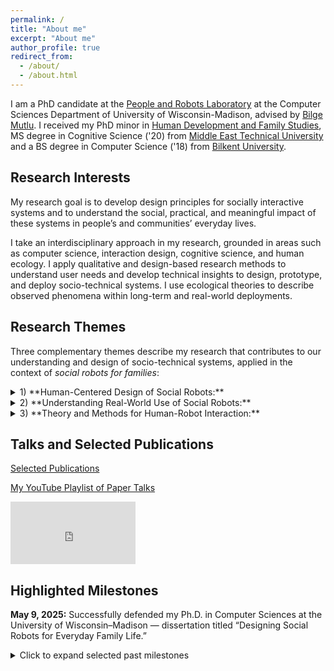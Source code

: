 ```yaml
---
permalink: /
title: "About me"
excerpt: "About me"
author_profile: true
redirect_from: 
  - /about/
  - /about.html
---
```


I am a PhD candidate at the [People and Robots Laboratory](https://peopleandrobots.wisc.edu/staff/cagiltay-bengisu/) at the Computer Sciences Department of University of Wisconsin-Madison, advised by [Bilge Mutlu](http://bilgemutlu.com). I received my PhD minor in [Human Development and Family Studies](https://humanecology.wisc.edu/academics/graduate-programs/human-development-family-studies/), MS degree in Cognitive Science ('20) from [Middle East Technical University](https://cogs.metu.edu.tr/en) and a BS degree in Computer Science ('18) from [Bilkent University](https://w3.cs.bilkent.edu.tr). 


## Research Interests
My research goal is to develop design principles for socially interactive systems and to understand the social, practical, and meaningful impact of these systems in people’s and communities’ everyday lives.

I take an interdisciplinary approach in my research, grounded in areas such as computer science, interaction design, cognitive science, and human ecology. I apply qualitative and design-based research methods to understand user needs and develop technical insights to design, prototype, and deploy socio-technical systems. I use ecological theories to describe observed phenomena within long-term and real-world deployments.

## Research Themes
Three complementary themes describe my research that contributes to our understanding and design of socio-technical systems, applied in the context of _social robots for families_:

<details>
  <summary> 
1) **Human-Centered Design of Social Robots:**</summary>
- I identify the practical needs and preferences of users for integrating socially interactive systems into daily life, through methods such as participatory design, qualitative interviews, or technology probe studies in real-world settings. I translate these understandings into technical insights that guide design requirements and I conduct iterative design and development processes to prototype social robots for real world use.

- Examples | Designing [in-home robots](https://bengisucagiltay.github.io/publications/IDC20) as [reading companions](https://bengisucagiltay.github.io/publications/IDC22), for [caretaking](https://bengisucagiltay.github.io/publications/IDC22short), as [homework assistants](https://bengisucagiltay.github.io/publications/IDC23) | Designing [unboxing experiences](https://bengisucagiltay.github.io/publications/CHI22) and [emotional expressions](https://bengisucagiltay.github.io/publications/IDC21) for social robots|
</details>

<details>
  <summary>
2) **Understanding Real-World Use of Social Robots:**</summary>
- I study how users interact with social robots in natural real-world settings or in research lab contexts; through controlled user studies or exploratory field studies; and over short-term or long-term evaluations.

- Examples | [4-week in-home deployment](https://bengisucagiltay.github.io/publications/HRI23) of the [Misty robot platform](https://www.mistyrobotics.com/research) as a [reading companion robot for children](https://bengisucagiltay.github.io/publications/IDC22)|
</details>

<details>
  <summary>
3) **Theory and Methods for Human-Robot Interaction:**  </summary>
  - I draw theoretical insights from interdisciplinary fields to situate my research in the broader socio-technical systems. I develop design methods to capture a holistic lens in human-robot interaction.

- Examples | Theory: [Family Theories in Human-Robot Interaction](https://bengisucagiltay.github.io/publications/IDC23-short), [Toward Family-Robot Interactions](https://bengisucagiltay.com/publications/HRI24) | Methods and Tools: [Theater-inspired interaction design](https://bengisucagiltay.com/publications/DIS24), [Family-Robot Routines Inventory](https://bengisucagiltay.com/publications/ROMAN24)|
</details>

## Talks and Selected Publications

[Selected Publications](https://bengisucagiltay.github.io/publications/)

[My YouTube Playlist of Paper Talks](https://youtube.com/playlist?list=PL5pl7-dRbTJx9rgF5OlYDVQVks_WQ-8BS)

<iframe width="200" height="100" src="https://www.youtube.com/embed/videoseries?list=PL5pl7-dRbTJx9rgF5OlYDVQVks_WQ-8BS" title="YouTube video player" frameborder="0" allow="accelerometer; autoplay; clipboard-write; encrypted-media; gyroscope; picture-in-picture; web-share" allowfullscreen></iframe>

## Highlighted Milestones

**May 9, 2025:** Successfully defended my Ph.D. in Computer Sciences at the University of Wisconsin–Madison — dissertation titled “Designing Social Robots for Everyday Family Life.”

<details>
  <summary>Click to expand selected past milestones</summary>

  - **June 23, 2025:** Co-Organized two workshops at IDC2025  
    - Full Day: [Towards a Research Agenda for Including Children and their Care Ecosystems in HCI](https://sites.google.com/view/idc25-ecocare/home)  
    - Half Day: [Designing Playful and Ethical Child-AI Systems](https://sites.google.com/iu.edu/idc-2025-workshop/home)
  - **March 3, 2025:** Attended HRI Pioneers 2025 Workshop as Networking Chair
  - **May 12, 2024:** Hosted full-day CHI2024 workshop on [“Methods for Family-Centered Design”](https://mobiletechteens-chi2025.github.io)
  - - **March 11, 2024** Attended HRI PIONEERS Workshop (2024 Cohort) ["Toward Family-Robot Interactions: A Family-Centered Framework in HRI"](https://bengisucagiltay.github.io/files/HRI24_theory_Cagiltay.pdf)
  - **March 11, 2024:** Presented full paper [“Toward Family-Robot Interactions”](https://bengisucagiltay.github.io/files/HRI24_theory_Cagiltay.pdf)
  - **Jan 11, 2024:** [Talking Robotics](https://talking-robotics.github.io) Webinar #69: “Robots and Routines”
  - **Dec 4, 2023:** Advanced to PhD Candidacy
  - **Nov 17, 2023:** Invited Speaker at University of Iowa – [Rising Stars in HCI](https://cs.uiowa.edu/event/130806/0)
  - **April 23, 2023:** Attended the Doctoral Consortium at CHI2023, Hamburg.

- **Jun 19, 2023:** Hosted a half-day workshop at IDC2023 on [Family-Centered Interaction Design](http://bit.ly/idc23fcid)

- **May 26, 2023:** Passed my qualifying examination focusing on a literature review for "Social Robots for Families"


</details>
